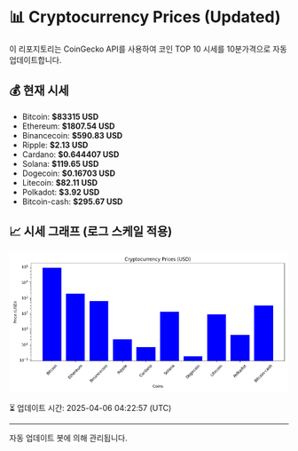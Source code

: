 
# 📊 Cryptocurrency Prices (Updated)

이 리포지토리는 CoinGecko API를 사용하여 코인 TOP 10 시세를 10분가격으로 자동 업데이트합니다.

## 💰 현재 시세
- Bitcoin: **$83315 USD**
- Ethereum: **$1807.54 USD**
- Binancecoin: **$590.83 USD**
- Ripple: **$2.13 USD**
- Cardano: **$0.644407 USD**
- Solana: **$119.65 USD**
- Dogecoin: **$0.16703 USD**
- Litecoin: **$82.11 USD**
- Polkadot: **$3.92 USD**
- Bitcoin-cash: **$295.67 USD**

## 📈 시세 그래프 (로그 스케일 적용)
![Crypto Prices](crypto_prices.png)

⏳ 업데이트 시간: 2025-04-06 04:22:57 (UTC)

---
자동 업데이트 봇에 의해 관리됩니다.

